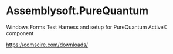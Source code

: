 # Assemblysoft.PureQuantum
Windows Forms Test Harness and setup for PureQuantum ActiveX component

https://comscire.com/downloads/
